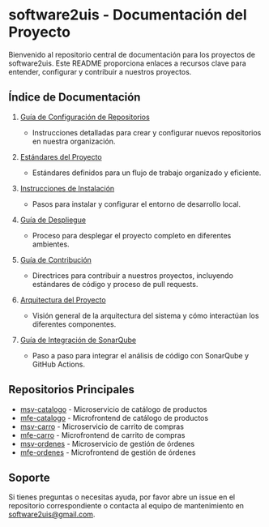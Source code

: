 # software2uis - Documentación del Proyecto

Bienvenido al repositorio central de documentación para los proyectos de software2uis. Este README proporciona enlaces a recursos clave para entender, configurar y contribuir a nuestros proyectos.

## Índice de Documentación

1. [Guía de Configuración de Repositorios](./configuracion-repositorios.md)
   - Instrucciones detalladas para crear y configurar nuevos repositorios en nuestra organización.
  
2. [Estándares del Proyecto](./estandarizacion.md)
   - Estándares definidos para un flujo de trabajo organizado y eficiente.

4. [Instrucciones de Instalación](./instalacion.md)
   - Pasos para instalar y configurar el entorno de desarrollo local.

5. [Guía de Despliegue](./despliegue.md)
   - Proceso para desplegar el proyecto completo en diferentes ambientes.

6. [Guía de Contribución](../CONTRIBUTING.md)
   - Directrices para contribuir a nuestros proyectos, incluyendo estándares de código y proceso de pull requests.

7. [Arquitectura del Proyecto](./docs/arquitectura.md)
   - Visión general de la arquitectura del sistema y cómo interactúan los diferentes componentes.
8. [Guía de Integración de SonarQube](./docs/sonarqube.md)
     - Paso a paso para integrar el análisis de código con SonarQube y GitHub Actions.

## Repositorios Principales

- [msv-catalogo](https://github.com/software2uis/msv-catalogo) - Microservicio de catálogo de productos
- [mfe-catalogo](https://github.com/software2uis/mfe-catalogo) - Microfrontend de catálogo de productos
- [msv-carro](https://github.com/software2uis/msv-carro) - Microservicio de carrito de compras
- [mfe-carro](https://github.com/software2uis/mfe-carro) - Microfrontend de carrito de compras
- [msv-ordenes](https://github.com/software2uis/msv-ordenes) - Microservicio de gestión de órdenes
- [mfe-ordenes](https://github.com/software2uis/mfe-ordenes) - Microfrontend de gestión de órdenes

## Soporte

Si tienes preguntas o necesitas ayuda, por favor abre un issue en el repositorio correspondiente o contacta al equipo de mantenimiento en [software2uis@gmail.com](mailto:software2uis@gmail.com).

